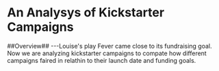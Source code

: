 # An Analysys of Kickstarter Campaigns

##Overview##
---Louise's play Fever came close to its fundraising goal.  Now we are analyzing kickstarter campaigns to compate how different campaigns faired in relathin to their launch date and funding goals.
